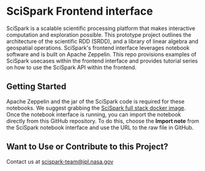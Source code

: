 # SciSpark Frontend interface
SciSpark is a scalable scientific processing platform that makes interactive computation and exploration possible. This prototype project outlines the architecture of the scientific RDD (SRDD), and a library of linear algebra and geospatial operations. SciSpark's frontend interface leverages notebook software and is built on Apache Zeppelin. 
This repo provisions examples of SciSpark usecases within the frontend interface and provides tutorial series on how to use the SciSpark API within the frontend.

## Getting Started
Apache Zeppelin and the jar of the SciSpark code is required for these notebooks. We suggest grabbing the [SciSpark full stack docker image](https://github.com/SciSpark/docker-scispark-zeppelin). Once the notebook interface is running, you can import the notebook directly from this GitHub repository. To do this, choose the **Import note** from the SciSpark notebook interface and use the URL to the raw file in GitHub.

## Want to Use or Contribute to this Project? 
Contact us at scispark-team@jpl.nasa.gov
